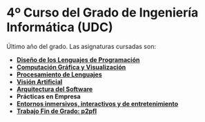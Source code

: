 # 4º Curso del Grado de Ingeniería Informática (UDC)

Último año del grado. Las asignaturas cursadas son:

* **[Diseño de los Lenguajes de Programación](dlp)**
* **[Computación Gráfica y Visualización](cgv)**
* **[Procesamiento de Lenguajes](pl)**
* **[Visión Artificial](va)**
* **[Arquitectura del Software](as)**
* **Prácticas en Empresa**
* **[Entornos inmersivos, interactivos y de entretenimiento](ciie)**
* **[Trabajo Fin de Grado: p2pfl](tfg)**
